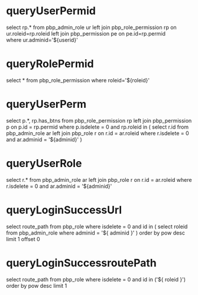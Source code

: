 queryUserPermid
===
select 
	rp.* 
from pbp_admin_role ur 
left join pbp_role_permission rp on ur.roleid=rp.roleid 
left join pbp_permission pe on pe.id=rp.permid  
where ur.adminid='${userid}'

queryRolePermid
===
select * from pbp_role_permission where roleid='${roleid}'

queryUserPerm
===
select p.*, rp.has_btns from pbp_role_permission rp
left join pbp_permission p on p.id = rp.permid
where p.isdelete = 0 and rp.roleid in (
	select r.id from pbp_admin_role ar
	left join pbp_role r on r.id = ar.roleid 
	where r.isdelete = 0 and ar.adminid = '${adminid}'
)

queryUserRole
===
select r.* from pbp_admin_role ar
left join pbp_role r on r.id = ar.roleid
where r.isdelete = 0 and ar.adminid = '${adminid}'

queryLoginSuccessUrl
===
select route_path from pbp_role
where isdelete = 0 and id in (
	select roleid from pbp_admin_role
 	where adminid = '${ adminid }'
) 
order by pow desc
limit 1 offset 0

queryLoginSuccessroutePath
===
select route_path from pbp_role
where isdelete = 0 and id in ('${ roleid }') 
order by pow desc limit 1